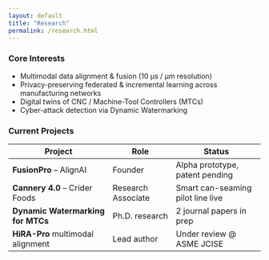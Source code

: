 ```yaml
---
layout: default
title: "Research"
permalink: /research.html
---
```


### Core Interests
- Multimodal data alignment & fusion (10 μs / μm resolution)
- Privacy-preserving federated & incremental learning across manufacturing networks
- Digital twins of CNC / Machine-Tool Controllers (MTCs)
- Cyber-attack detection via Dynamic Watermarking

### Current Projects
| Project | Role | Status |
|---------|------|--------|
| **FusionPro** – AlignAI | Founder | Alpha prototype, patent pending |
| **Cannery 4.0** – Crider Foods | Research Associate | Smart can-seaming pilot line live |
| **Dynamic Watermarking for MTCs** | Ph.D. research | 2 journal papers in prep |
| **HiRA-Pro** multimodal alignment | Lead author | Under review @ ASME JCISE |
